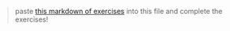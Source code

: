 > paste [this markdown of exercises](https://raw.githubusercontent.com/janke-learning/reference-type-exercises/master/README.md) into this file and complete the exercises!   
